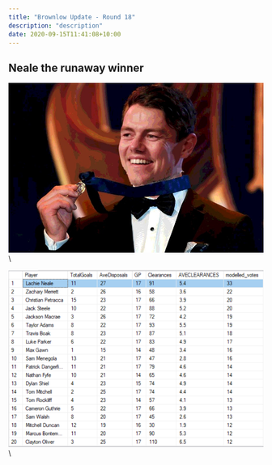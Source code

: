 ```yaml
---
title: "Brownlow Update - Round 18"
description: "description"
date: 2020-09-15T11:41:08+10:00
---
```


## Neale the runaway winner


![ERD_1](https://raw.githubusercontent.com/briankleo/myblog/master/image/2020Round18BrownlowMymodel.jpeg?token=AQBDIGFQI7CJHH354WJ5S5S7CKPZ4)\

![ERD_1](https://raw.githubusercontent.com/briankleo/myblog/master/image/2020Round18BrownlowMymodel_b.PNG?token=AQBDIGFQI7CJHH354WJ5S5S7CKPZ4)\